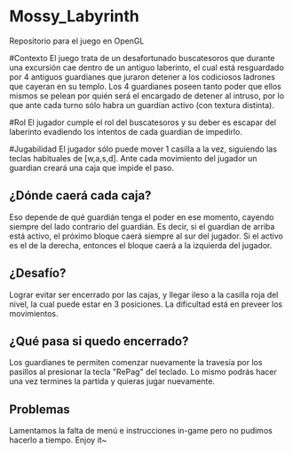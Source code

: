 # Mossy_Labyrinth
Repositorio para el juego en OpenGL

#Contexto
El juego trata de un desafortunado buscatesoros que durante una excursión cae dentro de un antiguo laberinto, el cual está resguardado por 4 antiguos guardianes que juraron detener a los codiciosos ladrones que cayeran en su templo.
Los 4 guardianes poseen tanto poder que ellos mismos se pelean por quién será el encargado de detener al intruso, por lo que ante cada turno sólo habra un guardían activo (con textura distinta).

#Rol
El jugador cumple el rol del buscatesoros y su deber es escapar del laberinto evadiendo los intentos de cada guardian de impedirlo.

#Jugabilidad
El jugador sólo puede mover 1 casilla a la vez, siguiendo las teclas habituales de [w,a,s,d]. Ante cada movimiento del jugador un guardian creará una caja que impide el paso. 
## ¿Dónde caerá cada caja? 
Eso depende de qué guardián tenga el poder en ese momento, cayendo siempre del lado contrario del guardián.
Es decir, si el guardian de arriba está activo, el próximo bloque caerá siempre al sur del jugador. Si el activo es el de la derecha, entonces el bloque caerá a la izquierda del jugador.

## ¿Desafío? 
Lograr evitar ser encerrado por las cajas, y llegar ileso a la casilla roja del nivel, la cual puede estar en 3 posiciones. La dificultad está en preveer los movimientos.

## ¿Qué pasa si quedo encerrado?
Los guardianes te permiten comenzar nuevamente la travesía por los pasillos al presionar la tecla "RePag" del teclado. Lo mismo podrás hacer una vez termines la partida y quieras jugar nuevamente.

## Problemas
Lamentamos la falta de menú e instrucciones in-game pero no pudimos hacerlo a tiempo. Enjoy it~



